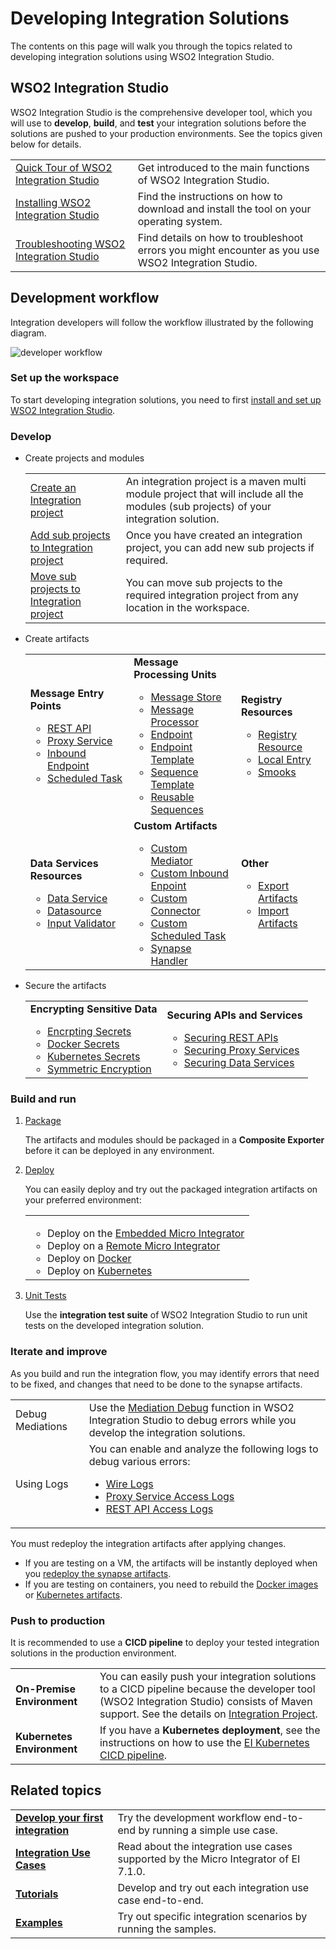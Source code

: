 # Developing Integration Solutions

The contents on this page will walk you through the topics related to developing integration solutions using WSO2 Integration Studio.

## WSO2 Integration Studio

WSO2 Integration Studio is the comprehensive developer tool, which you will use to <b>develop</b>, <b>build</b>, and <b>test</b> your integration solutions before the solutions are pushed to your production environments. See the topics given below for details.

<table>
	<tr>
		<td>
			<a href="{{base_path}}/integrate/develop/WSO2-Integration-Studio">Quick Tour of WSO2 Integration Studio</a>
		</td>
		<td>
			Get introduced to the main functions of WSO2 Integration Studio.
		</td>
	</tr>
	<tr>
		<td>
			<a href="{{base_path}}/integrate/develop/installing-WSO2-Integration-Studio">Installing WSO2 Integration Studio</a>
		</td>
		<td>
			Find the instructions on how to download and install the tool on your operating system.
		</td>
	</tr>
	<tr>
		<td>
			<a href="{{base_path}}/integrate/develop/troubleshooting-WSO2-Integration-Studio">Troubleshooting WSO2 Integration Studio</a>
		</td>
		<td>
			Find details on how to troubleshoot errors you might encounter as you use WSO2 Integration Studio.
		</td>
	</tr>
</table>

## Development workflow

Integration developers will follow the workflow illustrated by the following diagram.

![developer workflow]({{base_path}}/assets/img/integrate/development_workflow.png)

### Set up the workspace

To start developing integration solutions, you need to first <a href="{{base_path}}/integrate/develop/installing-WSO2-Integration-Studio">install and set up WSO2 Integration Studio</a>.

### Develop

-	Create projects and modules

	<table>
		<tr>
			<td>
				<a href="{{base_path}}/integrate/develop/create-integration-project/#integration-project">Create an Integration project</a>
			</td>
			<td>
				An integration project is a maven multi module project that will include all the modules (sub projects) of your integration solution.
			</td>
		</tr>
		<tr>
			<td>
				<a href="{{base_path}}/integrate/develop/create-integration-project/#sub-projects">Add sub projects to Integration project</a>
			</td>
			<td>
				Once you have created an integration project, you can add new sub projects if required.
			</td>
		</tr>
		<tr>
			<td>
				<a href="{{base_path}}/integrate/develop/create-integration-project/#moving-sub-projects-to-mmm-project">Move sub projects to Integration project</a>
			</td>
			<td>
				You can move sub projects to the required integration project from any location in the workspace.
			</td>
		</tr>
	</table>

-	Create artifacts

	<table>
		<tr>
			<td>
				<b>Message Entry Points</b>
				<ul>
					<li>
						<a href="{{base_path}}/integrate/develop/creating-artifacts/creating-an-api/">REST API</a>
					</li>
					<li>
						<a href="{{base_path}}/integrate/develop/creating-artifacts/creating-a-proxy-service/">Proxy Service</a>
					</li>
					<li>
						<a href="{{base_path}}/integrate/develop/creating-artifacts/creating-an-inbound-endpoint/">Inbound Endpoint</a>
					</li>
					<li>
						<a href="{{base_path}}/integrate/develop/creating-artifacts/creating-scheduled-task/">Scheduled Task</a>
					</li>
				</ul>
			</td>
			<td>
				<b>Message Processing Units</b>
				<ul>
					<li>
						<a href="{{base_path}}/integrate/develop/creating-artifacts/creating-a-message-store/">Message Store</a>
					</li>
					<li>
						<a href="{{base_path}}/integrate/develop/creating-artifacts/creating-a-message-processor/">Message Processor</a>
					</li>
					<li>
						<a href="{{base_path}}/integrate/develop/creating-artifacts/creating-endpoints/">Endpoint</a>
					</li>
					<li>
						<a href="{{base_path}}/integrate/develop/creating-artifacts/creating-endpoint-templates/">Endpoint Template</a>
					</li>
					<li>
						<a href="{{base_path}}/integrate/develop/creating-artifacts/creating-sequence-templates/">Sequence Template</a>
					</li>
					<li>
						<a href="{{base_path}}/integrate/develop/creating-artifacts/creating-reusable-sequences/">Reusable Sequences</a>
					</li>
				</ul>
			</td>
			<td>
				<b>Registry Resources</b>
				<ul>
					<li>
						<a href="{{base_path}}/integrate/develop/creating-artifacts/creating-registry-resources/">Registry Resource</a>
					</li>
					<li>
						<a href="{{base_path}}/integrate/develop/creating-artifacts/registry/creating-local-registry-entries/">Local Entry</a>
					</li>
					<li>
						<a href="{{base_path}}/integrate/develop/creating-artifacts/creating-smooks-artifacts/">Smooks</a>
					</li>
				</ul>
			</td>
		<tr>
			<td>
				<b>Data Services Resources</b>
				<ul>
					<li>
						<a href="{{base_path}}/integrate/develop/creating-artifacts/data-services/creating-data-services/">Data Service</a>
					</li>
					<li>
						<a href="{{base_path}}/integrate/develop/creating-artifacts/data-services/creating-datasources/">Datasource</a>
					</li>
					<li>
						<a href="{{base_path}}/integrate/develop/creating-artifacts/data-services/creating-input-validators/">Input Validator</a>
					</li>
				</ul>
			</td>
			<td>
				<b>Custom Artifacts</b>
				<ul>
					<li>
						<a href="{{base_path}}/integrate/develop/customizations/creating-custom-mediators/">Custom Mediator</a>
					</li>
					<li>
						<a href="{{base_path}}/integrate/develop/customizations/creating-custom-Inbound-endpoint/">Custom Inbound Enpoint</a>
					</li>
					<li>
						<a href="{{base_path}}/integrate/develop/customizations/creating-new-connector/">Custom Connector</a>
					</li>
					<li>
						<a href="{{base_path}}/integrate/develop/customizations/creating-custom-task-scheduling/">Custom Scheduled Task</a>
					</li>
					<li>
						<a href="{{base_path}}/integrate/develop/customizations/creating-synapse-handlers/">Synapse Handler</a>
					</li>
				</ul>
			</td>
			<td>
				<b>Other</b>
				<ul>
					<li>
						<a href="{{base_path}}/integrate/develop/exporting-artifacts/">Export Artifacts</a>
					</li>
					<li>
						<a href="{{base_path}}/integrate/develop/importing-artifacts/">Import Artifacts</a>
					</li>
				</ul>
			</td>
		</tr>
	</table>

-	Secure the artifacts

	<table>
		<tr>
			<td>
				<b>Encrypting Sensitive Data</b>
				<ul>
					<li>
						<a href="../../setup/security/encrypting_plain_text/">Encrpting Secrets</a>
					</li>
					<li>
						<a href="{{base_path}}/integrate/develop/creating-artifacts/using_docker_secrets/">Docker Secrets</a>
					</li>
					<li>
						<a href="{{base_path}}/integrate/develop/creating-artifacts/using_k8s_secrets/">Kubernetes Secrets</a>
					</li>
					<li>
						<a href="../../setup/security/single_key_encryption/">Symmetric Encryption</a>
					</li>
				</ul>
			</td>
			<td>
				<b>Securing APIs and Services</b>
				<ul>
					<li>
						<a href="{{base_path}}/integrate/develop/advanced-development/applying-security-to-an-api/">Securing REST APIs</a>
					</li>
					<li>
						<a href="{{base_path}}/integrate/develop/advanced-development/applying-security-to-a-proxy-service/">Securing Proxy Services</a>
					</li>
					<li>
						<a href="{{base_path}}/integrate/develop/creating-artifacts/data-services/securing-data-services/">Securing Data Services</a>
					</li>
				</ul>
			</td>
		</tr>
	</table>

### Build and run

1.	<a href="{{base_path}}/integrate/develop/packaging-artifacts">Package</a>

	The artifacts and modules should be packaged in a <b>Composite Exporter</b> before it can be deployed in any environment.

2.	<a href="{{base_path}}/integrate/develop/deploy-artifacts">Deploy</a>

	You can easily deploy and try out the packaged integration artifacts on your preferred environment:

	<table>
		<tr>
			<td>
				<ul>
					<li>
						Deploy on the <a href="{{base_path}}/integrate/develop/using-embedded-micro-integrator">Embedded Micro Integrator</a>
					</li>
					<li>
						Deploy on a <a href="{{base_path}}/integrate/develop/using-remote-micro-integrator">Remote Micro Integrator</a>
					</li>
					<li>
						Deploy on <a href="{{base_path}}/integrate/develop/create-docker-project">Docker</a>
					</li>
					<li>
						Deploy on <a href="{{base_path}}/integrate/develop/create-kubernetes-project">Kubernetes</a>
					</li>
				</ul>
			</td>
		</tr>
	</table>

3.	<a href="{{base_path}}/integrate/develop/creating-unit-test-suite/#run-unit-test-suites">Unit Tests</a>

	Use the <b>integration test suite</b> of WSO2 Integration Studio to run unit tests on the developed integration solution.

### Iterate and improve

As you build and run the integration flow, you may identify errors that need to be fixed, and changes that need to be done to the synapse artifacts.

<table>
	<tr>
		<td>
			Debug Mediations
		</td>
		<td>
			Use the <a href="{{base_path}}/integrate/develop/debugging-mediation">Mediation Debug</a> function in WSO2 Integration Studio to debug errors while you develop the integration solutions.
		</td>
	</tr>
	<tr>
		<td>
			Using Logs
		</td>
		<td>
			You can enable and analyze the following logs to debug various errors:
			<ul>
				<li>
					<a href="{{base_path}}/integrate/develop/using-wire-logs">Wire Logs</a>
				</li>
				<li>
					<a href="{{base_path}}/integrate/develop/enabling-logs-for-services">Proxy Service Access Logs</a>
				</li>
				<li>
					<a href="{{base_path}}/integrate/develop/enabling-logs-for-api">REST API Access Logs</a>
				</li>
			</ul>
		</td>
	</tr>
</table>

You must redeploy the integration artifacts after applying changes.

-	If you are testing on a VM, the artifacts will be instantly deployed when you <a href="{{base_path}}/integrate/develop/deploy-artifacts">redeploy the synapse artifacts</a>.
-	If you are testing on containers, you need to rebuild the <a href="{{base_path}}/integrate/develop/create-docker-project">Docker images</a> or <a href="{{base_path}}/integrate/develop/create-kubernetes-project">Kubernetes artifacts</a>.

### Push to production

It is recommended to use a <b>CICD pipeline</b> to deploy your tested integration solutions in the production environment.

<table>
	<tr>
		<td>
			<b>On-Premise Environment</b>
		</td>
		<td>
			You can easily push your integration solutions to a CICD pipeline because the developer tool (WSO2 Integration Studio) consists of Maven support. See the details on <a href="{{base_path}}/integrate/develop/create-integration-project">Integration Project</a>.
		</td>
	</tr>
	<tr>
		<td>
			<b>Kubernetes Environment</b>
		</td>
		<td>
			If you have a <b>Kubernetes deployment</b>, see the instructions on how to use the <a href="../../setup/deployment/k8s-pipeline/overview">EI Kubernetes CICD pipeline</a>.
		</td>
	</tr>
</table>

## Related topics

<table>
	<tr>
		<td>
			<b><a href="{{base_path}}/integrate/develop/integration-development-kickstart">Develop your first integration</a></b>
		</td>
		<td>
			Try the development workflow end-to-end by running a simple use case.
		</td>
	</tr>
	<tr>
		<td>
			<b><a href="{{base_path}}/integrate/learn-overview">Integration Use Cases</a></b>
		</td>
		<td>
			Read about the integration use cases supported by the Micro Integrator of EI 7.1.0.
		</td>
	</tr>
	<tr>
		<td>
			<b><a href="{{base_path}}/integrate/learn-overview/#tutorials">Tutorials</a></b>
		</td>
		<td>
			Develop and try out each integration use case end-to-end.
		</td>
	</tr>
	<tr>
		<td>
			<b><a href="{{base_path}}/integrate/learn-overview/#examples">Examples</a></b>
		</td>
		<td>
			Try out specific integration scenarios by running the samples.
		</td>
	</tr>
</table>
